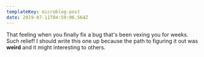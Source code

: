 ```yaml
---
templateKey: microblog-post
date: 2019-07-11T04:59:06.564Z
---
```


That feeling when you finally fix a bug that's been vexing you for weeks. Such relief! I should write this one up because the path to figuring it out was **weird** and it might interesting to others.
